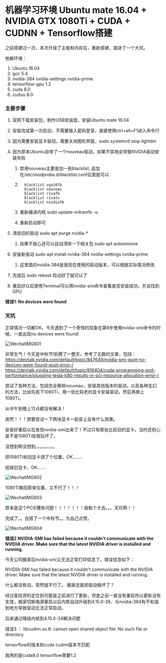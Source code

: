 # 机器学习环境 Ubuntu mate 16.04 + NVIDIA GTX 1080Ti + CUDA + CUDNN + Tensorflow搭建

之前搭建过一次，本次升级了主板和内存后，重新搭建，跳进了一个大坑。





依赖环境： 

1. Ubuntu 16.04
2. gcc 5.4
3. nvidia-384 nvidia-settings nvidia-prime
4. tensorflow-gpu 1.2
5. cuda 8.0
6. cuduu 8.0



### 主要步骤

1. 官网下载安装包，制作USB安装盘，安装Ubuntu mate 16.04

2. 安装完成第一次启动，不需要输入密码登录，直接使用ctrl+alt+F1进入命令行

3. 因为需要安装显卡驱动，需要关闭图形界面，sudo systemctl stop lightdm

4. 因为原本Ubuntu自带了一个nouveau驱动，如果不禁用会导致NVIDIA驱动安装失败

     1. 禁用nouveau主要是加一些blacklist, 追加在/etc/modprobe.d/blacklist.conf后面就可以

     2. ```properties
          blacklist vga16fb 
          blacklist nouveau 
          blacklist rivafb 
          blacklist rivatv 
          blacklist nvidiafb
          ```

     3. 重新编译内核 sudo update-initramfs -u

     4. 重新启动即可
5. 清除旧的驱动 sudo apt purge nvidia-*
    1. 如果不放心还可以自动清除一下相关包 sudo apt autoremove
6. 安装新驱动 sudo apt install nvidia-384 nvidia-settings nvidia-prime
    1. 这里面的nvidia-384是我现在使用的驱动版本，可以根据实际情况修改
7. 完成后 sudo reboot 启动好了就可以了
8. 重启好以后使用Terminal可以用nvidia-smi命令查看是否安装成功，并且找到GPU



**错误1:  No devices were found**

### **天坑**

正常情况一切都OK，今天遇到了一个奇怪的现象在第8步使用nvidia-smi命令的时候，一直出现no devices were found!

![WechatIMG601](https://doublingli.github.io/images/WechatIMG601.jpeg)

非常生气！今天是中秋节!折腾了一整天，参考了无数的文章，包括：
https://devtalk.nvidia.com/default/topic/847649/nvidia-smi-quot-no-devices-were-found-quot-error-/
https://devtalk.nvidia.com/default/topic/816404/cuda-programming-and-performance/plugging-tesla-k80-results-in-pci-resource-allocation-error-/

尝试了各种方法，包括完全移除nouveau，安装其他版本的驱动，以及各种玄幻的方法，比如先拔下1080Ti，用一张比较老的显卡安装驱动，然后再换上1080Ti。

从中午到晚上12点都没有解决！

突然！！！想要尝试一下两块显卡一起安上会有什么效果。

安装好重启以后发现nvidia-smi出来了！不过只有那张比较旧的显卡。当时还担心是不是1080Ti给我玩坏了。

没想到啊没想到。。。。。。。。。

把1080Ti和旧显卡调了个位置，OK........

拔掉旧显卡，OK.......

![WechatIMG602](https://doublingli.github.io/images/WechatIMG602.jpeg)

1080Ti换回原来位置，又不行了！！！ 

![WechatIMG603](https://doublingli.github.io/images/WechatIMG603.jpeg)

 原来是这个PCIE槽有问题！！！！！！！我勒个大去。。。天坑啊！！

完成了。。白搭了一个中秋节。。为自己点赞。

![WechatIMG604](https://doublingli.github.io/images/WechatIMG604-7813857.jpeg)



**错误2 NVIDIA-SMI has failed because it couldn't communicate with the NVIDIA driver. Make sure that the latest NVIDIA driver is installed and running.**

今天公司搬家后nvidia-smi又无法正常打印信息了。错误信息如下：

NVIDIA-SMI has failed because it couldn't communicate with the NVIDIA driver. Make sure that the latest NVIDIA driver is installed and running.

什么都没有动，突然就不行了。 搬家还能把驱动搬坏了？

经过查找资料定位到可能是之前进行了更新，但是之前一直没有重启所以更新没有生效，搬家切断电源重启以后内核自动升级到4.15.0-36，与nvidia-384有不和谐到地方导致驱动无法正常启动。

后来通过降级内核到4.15.0-34解决问题



错误3 ： libcudnn.so.6: cannot open shared object file: No such file or directory

tensorflow的版本和cuda cudnn版本不匹配

我用的是cuda8.0 tensorflow需要1.2



